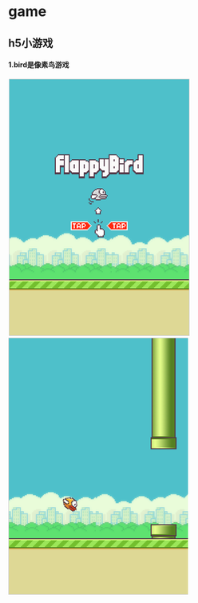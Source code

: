 # game
## h5小游戏
#### 1.bird是像素鸟游戏
 ![image](https://github.com/wumao016/game/raw/master/img/bird.png)
 ![image](https://github.com/wumao016/game/raw/master/img/birdfly.png)
